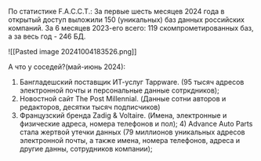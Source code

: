 По статистике F.A.C.C.T.: За первые шесть месяцев 2024 года в открытый доступ выложили 150 (уникальных) баз данных российских компаний. За 6 месяцев 2023-его всего: 119 скомпрометированных баз, а за весь год - 246 БД.

![[Pasted image 20241004183526.png]]

А что у соседей?(май-июнь 2024):
1) Бангладешский поставщик ИТ-услуг Tappware. (95 тысяч адресов электронной почты и персональные данные сотркдников);
2) Новостной сайт The Post Millennial. (Данные сотни авторов и редакторов, десятки тысяч подписчиков)
3) Французский бренда Zadig & Voltaire. (Имена, электронные и физические адреса, номера телефонов и пол); 4) Advance Auto Parts стала жертвой утечки данных (79 миллионов уникальных адресов электронной почты, а также имена, номера телефонов, адреса и другие данны, сотрудников компании);